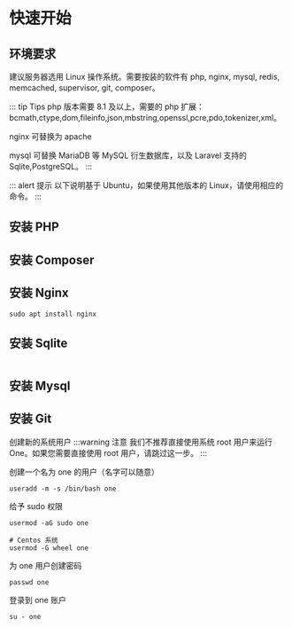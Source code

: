 # 快速开始

## 环境要求
建议服务器选用 Linux 操作系统。需要按装的软件有 php, nginx, mysql, redis, memcached, supervisor, git, composer。

::: tip Tips
php 版本需要 8.1 及以上，需要的 php 扩展：bcmath,ctype,dom,fileinfo,json,mbstring,openssl,pcre,pdo,tokenizer,xml。

nginx 可替换为 apache

mysql 可替换 MariaDB 等 MySQL 衍生数据库，以及 Laravel 支持的 Sqlite,PostgreSQL。
:::

::: alert 提示
以下说明基于 Ubuntu，如果使用其他版本的 Linux，请使用相应的命令。
:::

## 安装 PHP

## 安装 Composer

## 安装 Nginx

```shell
sudo apt install nginx
```

## 安装 Sqlite

```shell

```

## 安装 Mysql


## 安装 Git


创建新的系统用户
:::warning 注意
我们不推荐直接使用系统 root 用户来运行 One。如果您需要直接使用 root 用户，请跳过这一步。
:::

创建一个名为 one 的用户（名字可以随意）
```shell
useradd -m -s /bin/bash one
```
给予 sudo 权限
```shell
usermod -aG sudo one

# Centos 系统
usermod -G wheel one
```
为 one 用户创建密码
```shell
passwd one
```
登录到 one 账户
```shell
su - one
```

